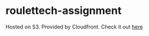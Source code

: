 # roulettech-assignment

Hosted on S3. Provided by Cloudfront. Check it out [here](http://d12eo7gxjc1eku.cloudfront.net)
